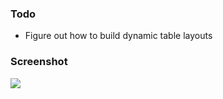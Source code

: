 ### Todo
 - Figure out how to build dynamic table layouts

### Screenshot
<a href="http://imgur.com/KfA6Ss6"><img src="http://i.imgur.com/KfA6Ss6.png" /></a>
